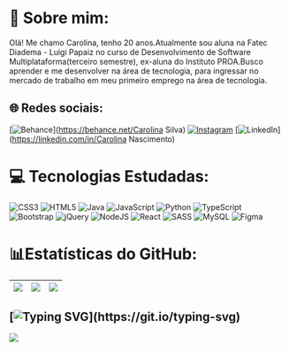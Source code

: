# 💫 Sobre mim:
Olá! Me chamo Carolina, tenho 20 anos.Atualmente sou aluna na Fatec Diadema - Luigi Papaiz no curso de Desenvolvimento de Software Multiplataforma(terceiro semestre), ex-aluna do Instituto PROA.Busco aprender e me desenvolver na área de tecnologia, para ingressar no mercado de trabalho em meu primeiro emprego na área de tecnologia.


## 🌐 Redes sociais:
[![Behance](https://img.shields.io/badge/Behance-1769ff?logo=behance&logoColor=white)](https://behance.net/Carolina Silva) [![Instagram](https://img.shields.io/badge/Instagram-%23E4405F.svg?logo=Instagram&logoColor=white)](https://instagram.com/ns.carol) [![LinkedIn](https://img.shields.io/badge/LinkedIn-%230077B5.svg?logo=linkedin&logoColor=white)](https://linkedin.com/in/Carolina Nascimento) 

# 💻 Tecnologias Estudadas:
![CSS3](https://img.shields.io/badge/css3-%231572B6.svg?style=for-the-badge&logo=css3&logoColor=white) ![HTML5](https://img.shields.io/badge/html5-%23E34F26.svg?style=for-the-badge&logo=html5&logoColor=white) ![Java](https://img.shields.io/badge/java-%23ED8B00.svg?style=for-the-badge&logo=java&logoColor=white) ![JavaScript](https://img.shields.io/badge/javascript-%23323330.svg?style=for-the-badge&logo=javascript&logoColor=%23F7DF1E) ![Python](https://img.shields.io/badge/python-3670A0?style=for-the-badge&logo=python&logoColor=ffdd54) ![TypeScript](https://img.shields.io/badge/typescript-%23007ACC.svg?style=for-the-badge&logo=typescript&logoColor=white) ![Bootstrap](https://img.shields.io/badge/bootstrap-%23563D7C.svg?style=for-the-badge&logo=bootstrap&logoColor=white) ![jQuery](https://img.shields.io/badge/jquery-%230769AD.svg?style=for-the-badge&logo=jquery&logoColor=white) ![NodeJS](https://img.shields.io/badge/node.js-6DA55F?style=for-the-badge&logo=node.js&logoColor=white) ![React](https://img.shields.io/badge/react-%2320232a.svg?style=for-the-badge&logo=react&logoColor=%2361DAFB) ![SASS](https://img.shields.io/badge/SASS-hotpink.svg?style=for-the-badge&logo=SASS&logoColor=white) ![MySQL](https://img.shields.io/badge/mysql-%2300f.svg?style=for-the-badge&logo=mysql&logoColor=white) 	![Figma](https://img.shields.io/badge/figma-%23F24E1E.svg?style=for-the-badge&logo=figma&logoColor=white)
# 📊Estatísticas do GitHub:
| ![](http://github-profile-summary-cards.vercel.app/api/cards/stats?username=Carolina-Silva&theme=nord_dark) | ![](http://github-profile-summary-cards.vercel.app/api/cards/repos-per-language?username=Carolina-Silva&hide=Html&theme=nord_dark) | ![](http://github-profile-summary-cards.vercel.app/api/cards/most-commit-language?username=Carolina-Silva&theme=nord_dark) |
| :-: | :-: | :-: |

[![Typing SVG](https://readme-typing-svg.herokuapp.com?font=Share+Tech+Mono&color=36d921&width=350&height=50&lines=Hello+World+!;&#128435;)](https://git.io/typing-svg)
---
[![](https://visitcount.itsvg.in/api?id=Carolina-Silva&icon=0&color=1)](https://visitcount.itsvg.in)

<!-- Proudly created with GPRM ( https://gprm.itsvg.in ) -->
